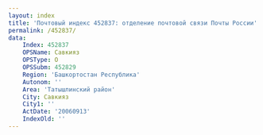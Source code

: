 ```yaml
---
layout: index
title: 'Почтовый индекс 452837: отделение почтовой связи Почты России'
permalink: /452837/
data:
    Index: 452837
    OPSName: Савкияз
    OPSType: О
    OPSSubm: 452829
    Region: 'Башкортостан Республика'
    Autonom: ''
    Area: 'Татышлинский район'
    City: Савкияз
    City1: ''
    ActDate: '20060913'
    IndexOld: ''
---
```

